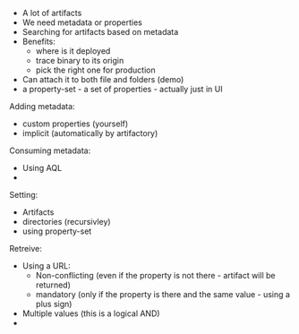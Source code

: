 

- A lot of artifacts
- We need metadata or properties
- Searching for artifacts based on metadata
- Benefits:
  - where is it deployed
  - trace binary to its origin
  - pick the right one for production
- Can attach it to both file and folders (demo)
- a property-set - a set of properties - actually just in UI


Adding metadata:
- custom properties (yourself)
- implicit (automatically by artifactory)

Consuming metadata:
- Using AQL
- 

Setting:
- Artifacts
- directories (recursivley)
- using property-set

Retreive:
- Using a URL:
  - Non-conflicting (even if the property is not there - artifact will be returned)
  - mandatory (only if the property is there and the same value - using a plus sign)
- Multiple values (this is a logical AND)
- 


